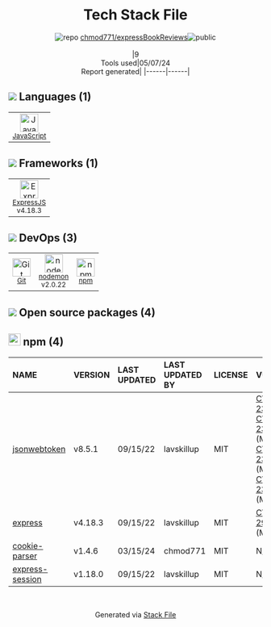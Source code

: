 <!--
&lt;--- Readme.md Snippet without images Start ---&gt;
## Tech Stack
chmod771/expressBookReviews is built on the following main stack:

- [JavaScript](https://developer.mozilla.org/en-US/docs/Web/JavaScript) – Languages
- [ExpressJS](http://expressjs.com/) – Microframeworks (Backend)
- [nodemon](http://nodemon.io/) – node.js Application Monitoring

Full tech stack [here](/techstack.md)

&lt;--- Readme.md Snippet without images End ---&gt;

&lt;--- Readme.md Snippet with images Start ---&gt;
## Tech Stack
chmod771/expressBookReviews is built on the following main stack:

- <img width='25' height='25' src='https://img.stackshare.io/service/1209/javascript.jpeg' alt='JavaScript'/> [JavaScript](https://developer.mozilla.org/en-US/docs/Web/JavaScript) – Languages
- <img width='25' height='25' src='https://img.stackshare.io/service/1163/hashtag.png' alt='ExpressJS'/> [ExpressJS](http://expressjs.com/) – Microframeworks (Backend)
- <img width='25' height='25' src='https://img.stackshare.io/service/5577/preview.png' alt='nodemon'/> [nodemon](http://nodemon.io/) – node.js Application Monitoring

Full tech stack [here](/techstack.md)

&lt;--- Readme.md Snippet with images End ---&gt;
-->
<div align="center">

# Tech Stack File
![](https://img.stackshare.io/repo.svg "repo") [chmod771/expressBookReviews](https://github.com/chmod771/expressBookReviews)![](https://img.stackshare.io/public_badge.svg "public")
<br/><br/>
|9<br/>Tools used|05/07/24 <br/>Report generated|
|------|------|
</div>

## <img src='https://img.stackshare.io/languages.svg'/> Languages (1)
<table><tr>
  <td align='center'>
  <img width='36' height='36' src='https://img.stackshare.io/service/1209/javascript.jpeg' alt='JavaScript'>
  <br>
  <sub><a href="https://developer.mozilla.org/en-US/docs/Web/JavaScript">JavaScript</a></sub>
  <br>
  <sub></sub>
</td>

</tr>
</table>

## <img src='https://img.stackshare.io/frameworks.svg'/> Frameworks (1)
<table><tr>
  <td align='center'>
  <img width='36' height='36' src='https://img.stackshare.io/service/1163/hashtag.png' alt='ExpressJS'>
  <br>
  <sub><a href="http://expressjs.com/">ExpressJS</a></sub>
  <br>
  <sub>v4.18.3</sub>
</td>

</tr>
</table>

## <img src='https://img.stackshare.io/devops.svg'/> DevOps (3)
<table><tr>
  <td align='center'>
  <img width='36' height='36' src='https://img.stackshare.io/service/1046/git.png' alt='Git'>
  <br>
  <sub><a href="http://git-scm.com/">Git</a></sub>
  <br>
  <sub></sub>
</td>

<td align='center'>
  <img width='36' height='36' src='https://img.stackshare.io/service/5577/preview.png' alt='nodemon'>
  <br>
  <sub><a href="http://nodemon.io/">nodemon</a></sub>
  <br>
  <sub>v2.0.22</sub>
</td>

<td align='center'>
  <img width='36' height='36' src='https://img.stackshare.io/service/1120/lejvzrnlpb308aftn31u.png' alt='npm'>
  <br>
  <sub><a href="https://www.npmjs.com/">npm</a></sub>
  <br>
  <sub></sub>
</td>

</tr>
</table>


## <img src='https://img.stackshare.io/group.svg' /> Open source packages (4)</h2>

## <img width='24' height='24' src='https://img.stackshare.io/service/1120/lejvzrnlpb308aftn31u.png'/> npm (4)

|NAME|VERSION|LAST UPDATED|LAST UPDATED BY|LICENSE|VULNERABILITIES|
|:------|:------|:------|:------|:------|:------|
|[jsonwebtoken](https://www.npmjs.com/jsonwebtoken)|v8.5.1|09/15/22|lavskillup |MIT|[CVE-2022-23529](https://github.com/advisories/GHSA-27h2-hvpr-p74q) (High)<br/>[CVE-2022-23539](https://github.com/advisories/GHSA-8cf7-32gw-wr33) (Moderate)<br/>[CVE-2022-23540](https://github.com/advisories/GHSA-qwph-4952-7xr6) (Moderate)<br/>[CVE-2022-23541](https://github.com/advisories/GHSA-hjrf-2m68-5959) (Moderate)|
|[express](https://www.npmjs.com/express)|v4.18.3|09/15/22|lavskillup |MIT|[CVE-2024-29041](https://github.com/advisories/GHSA-rv95-896h-c2vc) (Moderate)|
|[cookie-parser](https://www.npmjs.com/cookie-parser)|v1.4.6|03/15/24|chmod771 |MIT|N/A|
|[express-session](https://www.npmjs.com/express-session)|v1.18.0|09/15/22|lavskillup |MIT|N/A|

<br/>
<div align='center'>

Generated via [Stack File](https://github.com/marketplace/stack-file)
